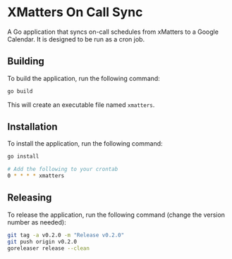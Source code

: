 # XMatters On Call Sync
A Go application that syncs on-call schedules from xMatters to a Google Calendar. It is designed to be run as a cron job.

## Building
To build the application, run the following command:
```bash
go build
```

This will create an executable file named `xmatters`.

## Installation
To install the application, run the following command:
```bash
go install

# Add the following to your crontab
0 * * * * xmatters
```

## Releasing
To release the application, run the following command (change the version number as needed):
```bash
git tag -a v0.2.0 -m "Release v0.2.0"
git push origin v0.2.0
goreleaser release --clean
```

